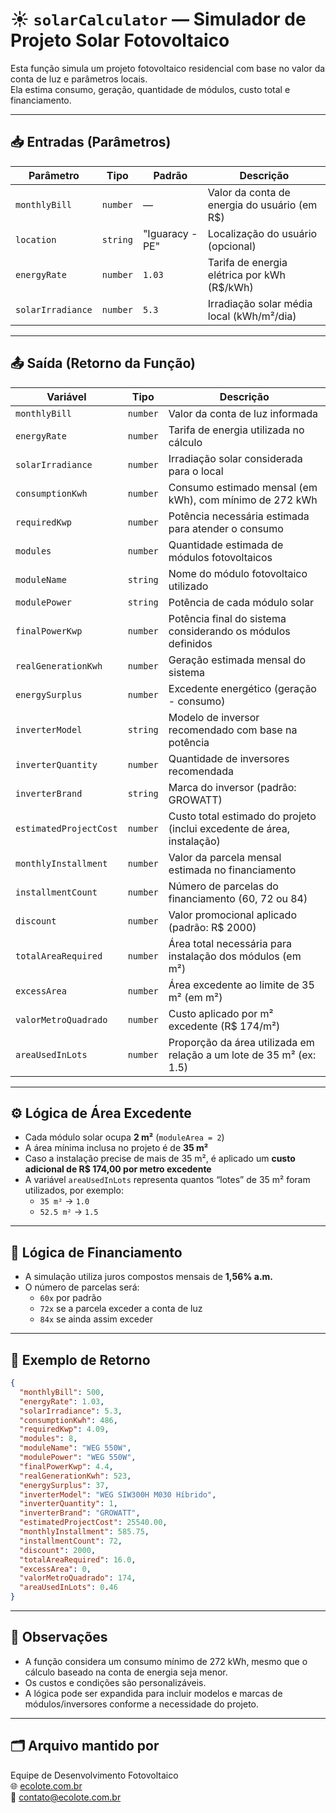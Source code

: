 # ☀️ `solarCalculator` — Simulador de Projeto Solar Fotovoltaico

Esta função simula um projeto fotovoltaico residencial com base no valor da conta de luz e parâmetros locais.  
Ela estima consumo, geração, quantidade de módulos, custo total e financiamento.

---

## 📥 Entradas (Parâmetros)

| Parâmetro         | Tipo     | Padrão            | Descrição                                                                 |
|-------------------|----------|-------------------|---------------------------------------------------------------------------|
| `monthlyBill`     | `number` | —                 | Valor da conta de energia do usuário (em R$)                              |
| `location`        | `string` | "Iguaracy - PE"   | Localização do usuário (opcional)                                         |
| `energyRate`      | `number` | `1.03`            | Tarifa de energia elétrica por kWh (R$/kWh)                               |
| `solarIrradiance` | `number` | `5.3`             | Irradiação solar média local (kWh/m²/dia)                                 |

---

## 📤 Saída (Retorno da Função)

| Variável                 | Tipo     | Descrição                                                                 |
|--------------------------|----------|---------------------------------------------------------------------------|
| `monthlyBill`            | `number` | Valor da conta de luz informada                                          |
| `energyRate`             | `number` | Tarifa de energia utilizada no cálculo                                   |
| `solarIrradiance`        | `number` | Irradiação solar considerada para o local                                |
| `consumptionKwh`         | `number` | Consumo estimado mensal (em kWh), com mínimo de 272 kWh                  |
| `requiredKwp`            | `number` | Potência necessária estimada para atender o consumo                      |
| `modules`                | `number` | Quantidade estimada de módulos fotovoltaicos                             |
| `moduleName`             | `string` | Nome do módulo fotovoltaico utilizado                                    |
| `modulePower`            | `string` | Potência de cada módulo solar                                            |
| `finalPowerKwp`          | `number` | Potência final do sistema considerando os módulos definidos              |
| `realGenerationKwh`      | `number` | Geração estimada mensal do sistema                                       |
| `energySurplus`          | `number` | Excedente energético (geração - consumo)                                 |
| `inverterModel`          | `string` | Modelo de inversor recomendado com base na potência                      |
| `inverterQuantity`       | `number` | Quantidade de inversores recomendada                                     |
| `inverterBrand`          | `string` | Marca do inversor (padrão: GROWATT)                                      |
| `estimatedProjectCost`   | `number` | Custo total estimado do projeto (inclui excedente de área, instalação)   |
| `monthlyInstallment`     | `number` | Valor da parcela mensal estimada no financiamento                        |
| `installmentCount`       | `number` | Número de parcelas do financiamento (60, 72 ou 84)                       |
| `discount`               | `number` | Valor promocional aplicado (padrão: R$ 2000)                             |
| `totalAreaRequired`      | `number` | Área total necessária para instalação dos módulos (em m²)                |
| `excessArea`             | `number` | Área excedente ao limite de 35 m² (em m²)                                |
| `valorMetroQuadrado`     | `number` | Custo aplicado por m² excedente (R$ 174/m²)                              |
| `areaUsedInLots`         | `number` | Proporção da área utilizada em relação a um lote de 35 m² (ex: 1.5)      |

---

## ⚙️ Lógica de Área Excedente

- Cada módulo solar ocupa **2 m²** (`moduleArea = 2`)
- A área mínima inclusa no projeto é de **35 m²**
- Caso a instalação precise de mais de 35 m², é aplicado um **custo adicional de R$ 174,00 por metro excedente**
- A variável `areaUsedInLots` representa quantos “lotes” de 35 m² foram utilizados, por exemplo:
  - `35 m²` → `1.0`
  - `52.5 m²` → `1.5`

---

## 💸 Lógica de Financiamento

- A simulação utiliza juros compostos mensais de **1,56% a.m.**
- O número de parcelas será:
  - `60x` por padrão
  - `72x` se a parcela exceder a conta de luz
  - `84x` se ainda assim exceder

---

## 📌 Exemplo de Retorno

```json
{
  "monthlyBill": 500,
  "energyRate": 1.03,
  "solarIrradiance": 5.3,
  "consumptionKwh": 486,
  "requiredKwp": 4.09,
  "modules": 8,
  "moduleName": "WEG 550W",
  "modulePower": "WEG 550W",
  "finalPowerKwp": 4.4,
  "realGenerationKwh": 523,
  "energySurplus": 37,
  "inverterModel": "WEG SIW300H M030 Híbrido",
  "inverterQuantity": 1,
  "inverterBrand": "GROWATT",
  "estimatedProjectCost": 25540.00,
  "monthlyInstallment": 585.75,
  "installmentCount": 72,
  "discount": 2000,
  "totalAreaRequired": 16.0,
  "excessArea": 0,
  "valorMetroQuadrado": 174,
  "areaUsedInLots": 0.46
}
```

---

## 🧠 Observações

- A função considera um consumo mínimo de 272 kWh, mesmo que o cálculo baseado na conta de energia seja menor.
- Os custos e condições são personalizáveis.
- A lógica pode ser expandida para incluir modelos e marcas de módulos/inversores conforme a necessidade do projeto.

---

## 🗂 Arquivo mantido por
Equipe de Desenvolvimento Fotovoltaico  
🌐 [ecolote.com.br](https://ecolote.com.br)  
📧 [contato@ecolote.com.br](mailto:contato@ecolote.com.br)